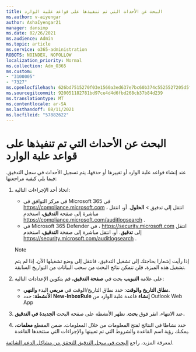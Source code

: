 ```yaml
---
title: البحث عن الأحداث التي تم تنفيذها على قواعد علبة الوارد
ms.author: v-aiyengar
author: AshaIyengar21
manager: dansimp
ms.date: 02/26/2021
ms.audience: Admin
ms.topic: article
ms.service: o365-administration
ROBOTS: NOINDEX, NOFOLLOW
localization_priority: Normal
ms.collection: Adm_O365
ms.custom:
- "3100005"
- "7327"
ms.openlocfilehash: 626bd7515270f03e1560a3ed637e7bc60b374c5525527205d5f6775e4758f07a
ms.sourcegitcommit: 920051182781bd97ce4d4d6fbd268cb37b84d239
ms.translationtype: MT
ms.contentlocale: ar-SA
ms.lasthandoff: 08/11/2021
ms.locfileid: "57882622"
---
```

# <a name="find-events-performed-on-inbox-rules"></a>البحث عن الأحداث التي تم تنفيذها على قواعد علبة الوارد

عند إنشاء قواعد علبة الوارد أو تغييرها أو حذفها، يتم تسجيل الأحداث في سجل التدقيق. فيما يلي كيفية مراجعتها:

1. اتخاذ أحد الإجراءات التالية:
   - في مركز التوافق في Microsoft 365 في <https://compliance.microsoft.com> ، انتقل إلى تدقيق  \> **الحلول**. أو، انتقل مباشرة إلى صفحة **التدقيق،** استخدم <https://compliance.microsoft.com/auditlogsearch> .
   - في Microsoft 365 Defender في ، <https://security.microsoft.com> انتقل إلى **تدقيق**. أو، انتقل مباشرة إلى صفحة **التدقيق،** استخدم <https://security.microsoft.com/auditlogsearch> .

    > [!NOTE]
    > إذا رأيت إشعارا بحاجتك إلى تشغيل التدقيق، فانتقل إلى وضع تشغيلها الآن. إذا لم يتم تشغيل هذه الميزة، فلن تتمكن نتائج البحث من سحب البيانات من التواريخ السابقة.

2. على علامة **التبويب** بحث في **صفحة التدقيق،** قم بتكوين الإعدادات التالية:
   - **نطاق التاريخ والوقت**: حدد نطاق التاريخ/الوقت في **مربعي** البدء **والنهي.**
   - **الأنشطة**: حدد **New-InboxRule إنشاء** قاعدة علبة الوارد من Outlook Web App

3. عند الانتهاء، انقر فوق **بحث**. تظهر الأنشطة على صفحة البحث **الجديدة في التدقيق.**

4. حدد نشاطا في النتائج لفتح المعلومات من خلال المعلومات. ضمن المقطع **معلمات،** يمكنك رؤية اسم القاعدة والشروط التي تم تعيينها والإجراءات التي ستتخذها القاعدة.

لمعرفة المزيد، راجع [البحث في سجل التدقيق للتحقق من مشاكل الدعم الشائعة](https://docs.microsoft.com/microsoft-365/compliance/auditing-troubleshooting-scenarios).
